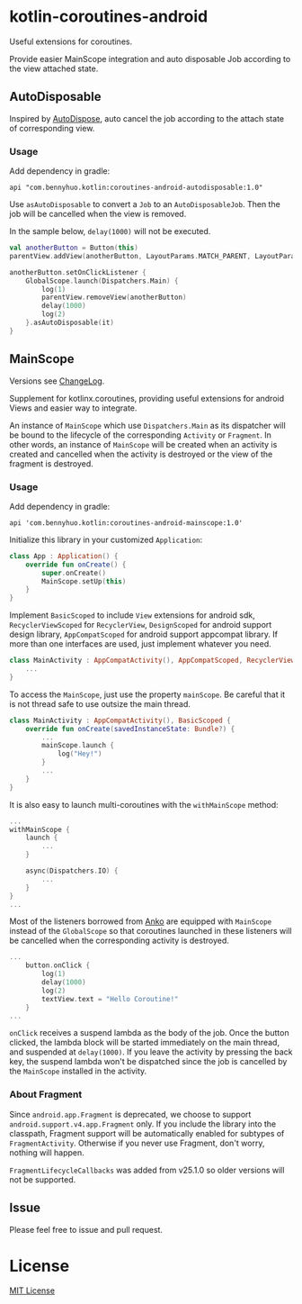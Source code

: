 # kotlin-coroutines-android
Useful extensions for coroutines.

Provide easier MainScope integration and auto disposable Job according to the view attached state.

## AutoDisposable

Inspired by [AutoDispose](https://github.com/uber/autodispose), auto cancel the job according to the attach state of corresponding view.

### Usage

Add dependency in gradle:

```
api "com.bennyhuo.kotlin:coroutines-android-autodisposable:1.0"
```

Use `asAutoDisposable` to convert a `Job` to an `AutoDisposableJob`. Then the job will be cancelled when the view is removed.

In the sample below, `delay(1000)` will not be executed.

```kotlin
val anotherButton = Button(this)
parentView.addView(anotherButton, LayoutParams.MATCH_PARENT, LayoutParams.WRAP_CONTENT)

anotherButton.setOnClickListener {
    GlobalScope.launch(Dispatchers.Main) {
        log(1)
        parentView.removeView(anotherButton)
        delay(1000)
        log(2)
    }.asAutoDisposable(it)
}
```

## MainScope

Versions see [ChangeLog](MainScope/ChangeLog.md).

Supplement for kotlinx.coroutines, providing useful extensions for android Views and easier way to integrate.

An instance of `MainScope` which use `Dispatchers.Main` as its dispatcher will be bound to the lifecycle of the corresponding `Activity` or `Fragment`. In other words, an instance of `MainScope` will be created when an activity is created and cancelled when the activity is destroyed or the view of the fragment is destroyed.

### Usage

Add dependency in gradle:

```
api 'com.bennyhuo.kotlin:coroutines-android-mainscope:1.0'
```

Initialize this library in your customized `Application`:

```kotlin
class App : Application() {
    override fun onCreate() {
        super.onCreate()
        MainScope.setUp(this)
    }
}
```

Implement `BasicScoped` to include `View` extensions for android sdk, `RecyclerViewScoped` for `RecyclerView`, `DesignScoped`  for android support design library, `AppCompatScoped` for android support appcompat library. If more than one interfaces are used, just implement whatever you need.

```kotlin
class MainActivity : AppCompatActivity(), AppCompatScoped, RecyclerViewScoped {
    ...
}
```

To access the `MainScope`, just use the property `mainScope`. Be careful that it is not thread safe to use outsize the main thread.

```kotlin
class MainActivity : AppCompatActivity(), BasicScoped {
    override fun onCreate(savedInstanceState: Bundle?) {
        ...
        mainScope.launch {
            log("Hey!")
        }
        ...
    }
}
```

It is also easy to launch multi-coroutines with the `withMainScope` method:

```kotlin
...
withMainScope {
    launch {
        ...
    }

    async(Dispatchers.IO) {
        ...
    }
}
...
```

Most of the listeners borrowed from [Anko](https://github.com/kotlin/anko) are equipped with `MainScope` instead of the `GlobalScope` so that coroutines launched in these listeners will be cancelled when the corresponding activity is destroyed.

```kotlin
...
    button.onClick {
        log(1)
        delay(1000)
        log(2)
        textView.text = "Hello Coroutine!"
    }
...
```

`onClick` receives a suspend lambda as the body of the job. Once the button clicked, the lambda block will be started immediately on the main thread, and suspended at `delay(1000)`. If you leave the activity by pressing the back key, the suspend lambda won't be dispatched since the job is cancelled by the `MainScope` installed in the activity.


### About Fragment

Since `android.app.Fragment` is deprecated, we choose to support `android.support.v4.app.Fragment` only. If you include the library into the classpath, Fragment support will be automatically enabled for subtypes of `FragmentActivity`. Otherwise if you never use Fragment, don't worry, nothing will happen.

 `FragmentLifecycleCallbacks` was added from v25.1.0 so older versions will not be supported.

## Issue

Please feel free to issue and pull request.

# License

[MIT License](LICENSE)